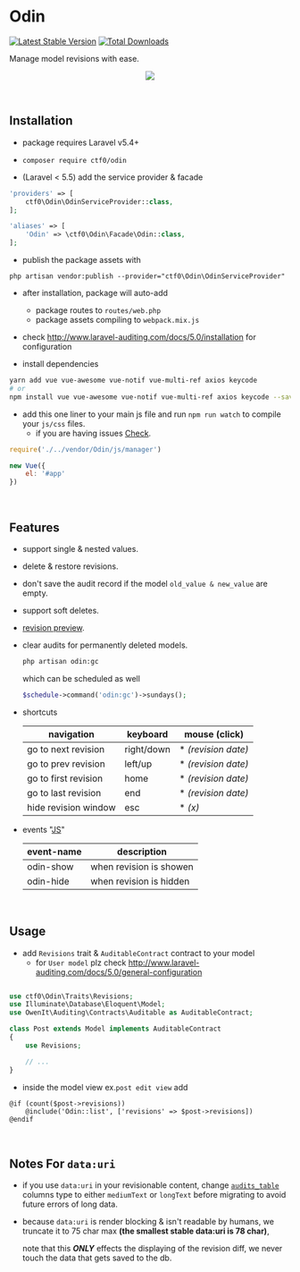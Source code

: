 # Odin

[![Latest Stable Version](https://img.shields.io/packagist/v/ctf0/odin.svg?style=for-the-badge)](https://packagist.org/packages/ctf0/odin) [![Total Downloads](https://img.shields.io/packagist/dt/ctf0/odin.svg?style=for-the-badge)](https://packagist.org/packages/ctf0/odin)

Manage model revisions with ease.

<p align="center">
    <img src="https://user-images.githubusercontent.com/7388088/33775349-be6f1696-dc46-11e7-880f-693a47d86b52.jpg">
</p>

<br>

## Installation

- package requires Laravel v5.4+

- `composer require ctf0/odin`

- (Laravel < 5.5) add the service provider & facade

```php
'providers' => [
    ctf0\Odin\OdinServiceProvider::class,
];

'aliases' => [
    'Odin' => \ctf0\Odin\Facade\Odin::class,
];
```

- publish the package assets with

`php artisan vendor:publish --provider="ctf0\Odin\OdinServiceProvider"`

- after installation, package will auto-add
    + package routes to `routes/web.php`
    + package assets compiling to `webpack.mix.js`

- check http://www.laravel-auditing.com/docs/5.0/installation for configuration

- install dependencies

```bash
yarn add vue vue-awesome vue-notif vue-multi-ref axios keycode
# or
npm install vue vue-awesome vue-notif vue-multi-ref axios keycode --save
```

- add this one liner to your main js file and run `npm run watch` to compile your `js/css` files.
    + if you are having issues [Check](https://ctf0.wordpress.com/2017/09/12/laravel-mix-es6/).

```js
require('./../vendor/Odin/js/manager')

new Vue({
    el: '#app'
})
```

<br>

## Features

- support single & nested values.
- delete & restore revisions.
- don't save the audit record if the model `old_value & new_value` are empty.
- support soft deletes.
- [revision preview](https://github.com/ctf0/Odin/wiki/Preview-Revision).
- clear audits for permanently deleted models.
    ```bash
    php artisan odin:gc
    ```

    which can be scheduled as well
    ```php
    $schedule->command('odin:gc')->sundays();
    ```

- shortcuts

    |      navigation      |  keyboard  |    mouse (click)    |
    |----------------------|------------|---------------------|
    | go to next revision  | right/down | * *(revision date)* |
    | go to prev revision  | left/up    | * *(revision date)* |
    | go to first revision | home       | * *(revision date)* |
    | go to last revision  | end        | * *(revision date)* |
    | hide revision window | esc        | * *(x)*             |

- events "[JS](https://github.com/gocanto/vuemit)"

    | event-name |       description       |
    |------------|-------------------------|
    | odin-show   | when revision is showen |
    | odin-hide   | when revision is hidden |

<br>

## Usage

- add `Revisions` trait & `AuditableContract` contract to your model
    + for `User model` plz check http://www.laravel-auditing.com/docs/5.0/general-configuration

```php

use ctf0\Odin\Traits\Revisions;
use Illuminate\Database\Eloquent\Model;
use OwenIt\Auditing\Contracts\Auditable as AuditableContract;

class Post extends Model implements AuditableContract
{
    use Revisions;

    // ...
}
```

- inside the model view ex.`post edit view` add

```blade
@if (count($post->revisions))
    @include('Odin::list', ['revisions' => $post->revisions])
@endif
```

<br>

## Notes For `data:uri`

- if you use `data:uri` in your revisionable content, change [`audits_table`](https://github.com/owen-it/laravel-auditing/blob/958a6edd4cd4f9d61aa34f288f708644e150e866/database/migrations/audits.stub#L33-L34) columns type to either `mediumText` or `longText` before migrating to avoid future errors of long data.

- because `data:uri` is render blocking & isn't readable by humans, we truncate it to 75 char max **(the smallest stable data:uri is 78 char)**,

    note that this ***ONLY*** effects the displaying of the revision diff, we never touch the data that gets saved to the db.
